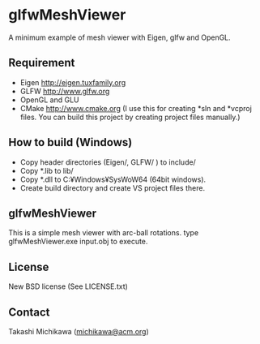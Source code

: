 glfwMeshViewer
==============

A minimum example of mesh viewer with Eigen, glfw and OpenGL.


Requirement
-----------
- Eigen http://eigen.tuxfamily.org 
- GLFW http://www.glfw.org
- OpenGL and GLU
- CMake http://www.cmake.org (I use this for creating *sln and *vcproj files. You can build this project by creating project files manually.)

How to build (Windows)
-----------------------

- Copy header directories (Eigen/, GLFW/ ) to include/
- Copy *.lib to lib/
- Copy *.dll to C:¥Windows¥SysWoW64 (64bit windows). 
- Create build directory and create VS project files there. 

glfwMeshViewer
--------------
This is a simple mesh viewer with arc-ball rotations. type glfwMeshViewer.exe input.obj to execute. 

License 
-------
New BSD license (See LICENSE.txt)

Contact 
-------
Takashi Michikawa (michikawa@acm.org)





